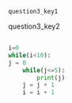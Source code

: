 ```ngMeta
question3_key1
```

question3_key2




```python

i=0
while(i<10):
j = 0
    while(j<=5):
        print(j)
    j = j + 1
    i = i + 1

```
